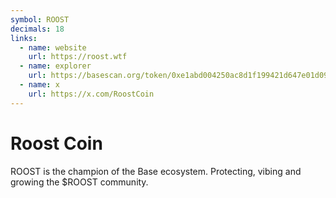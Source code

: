 ```yaml
---
symbol: ROOST
decimals: 18
links:
  - name: website
    url: https://roost.wtf
  - name: explorer
    url: https://basescan.org/token/0xe1abd004250ac8d1f199421d647e01d094faa180
  - name: x
    url: https://x.com/RoostCoin
---
```


# Roost Coin

ROOST is the champion of the Base ecosystem. Protecting, vibing and growing the $ROOST community.
